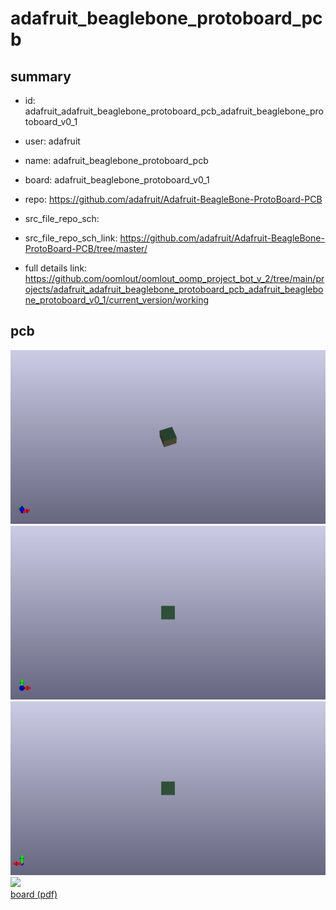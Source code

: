 # adafruit_beaglebone_protoboard_pcb
 
## summary 
* id: adafruit_adafruit_beaglebone_protoboard_pcb_adafruit_beaglebone_protoboard_v0_1
* user: adafruit
* name: adafruit_beaglebone_protoboard_pcb
* board: adafruit_beaglebone_protoboard_v0_1
* repo: https://github.com/adafruit/Adafruit-BeagleBone-ProtoBoard-PCB



* src_file_repo_sch: 
* src_file_repo_sch_link: https://github.com/adafruit/Adafruit-BeagleBone-ProtoBoard-PCB/tree/master/
* full details link: https://github.com/oomlout/oomlout_oomp_project_bot_v_2/tree/main/projects/adafruit_adafruit_beaglebone_protoboard_pcb_adafruit_beaglebone_protoboard_v0_1/current_version/working  



## pcb  
![](working_3d_600.png) 
![](working_3d_front_600.png)  
![](working_3d_back_600.png)  
![](working_600.png)  
[board (pdf)](working.pdf)  




